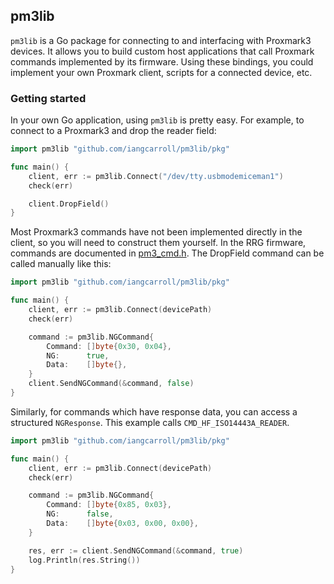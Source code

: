 ## pm3lib
`pm3lib` is a Go package for connecting to and interfacing with Proxmark3 devices. It allows you to build custom host applications that call Proxmark commands implemented by its firmware. Using these bindings, you could implement your own Proxmark client, scripts for a connected device, etc.

### Getting started
In your own Go application, using `pm3lib` is pretty easy. For example, to connect to a Proxmark3 and drop the reader field:

```go
import pm3lib "github.com/iangcarroll/pm3lib/pkg"

func main() {
	client, err := pm3lib.Connect("/dev/tty.usbmodemiceman1")
	check(err)

	client.DropField()
}
```

Most Proxmark3 commands have not been implemented directly in the client, so you will need to construct them yourself. In the RRG firmware, commands are documented in [pm3_cmd.h](https://github.com/RfidResearchGroup/proxmark3/blob/master/include/pm3_cmd.h#L654). The DropField command can be called manually like this:
```go
import pm3lib "github.com/iangcarroll/pm3lib/pkg"

func main() {
	client, err := pm3lib.Connect(devicePath)
	check(err)

	command := pm3lib.NGCommand{
		Command: []byte{0x30, 0x04},
		NG:      true,
		Data:    []byte{},
	}
	client.SendNGCommand(&command, false)
}
```

Similarly, for commands which have response data, you can access a structured `NGResponse`. This example calls `CMD_HF_ISO14443A_READER`.
```go
import pm3lib "github.com/iangcarroll/pm3lib/pkg"

func main() {
	client, err := pm3lib.Connect(devicePath)
	check(err)

	command := pm3lib.NGCommand{
		Command: []byte{0x85, 0x03},
		NG:      false,
		Data:    []byte{0x03, 0x00, 0x00},
	}

	res, err := client.SendNGCommand(&command, true)
	log.Println(res.String())
}
```
